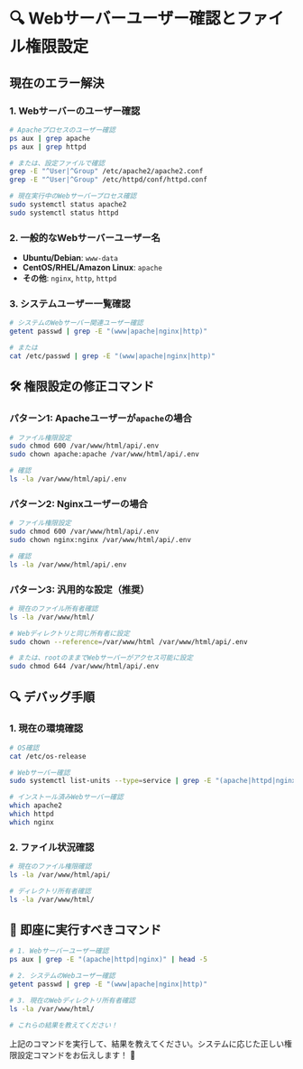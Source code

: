 # 🔍 Webサーバーユーザー確認とファイル権限設定

## 現在のエラー解決

### 1. **Webサーバーのユーザー確認**
```bash
# Apacheプロセスのユーザー確認
ps aux | grep apache
ps aux | grep httpd

# または、設定ファイルで確認
grep -E "^User|^Group" /etc/apache2/apache2.conf
grep -E "^User|^Group" /etc/httpd/conf/httpd.conf

# 現在実行中のWebサーバープロセス確認
sudo systemctl status apache2
sudo systemctl status httpd
```

### 2. **一般的なWebサーバーユーザー名**
- **Ubuntu/Debian**: `www-data`
- **CentOS/RHEL/Amazon Linux**: `apache`
- **その他**: `nginx`, `http`, `httpd`

### 3. **システムユーザー一覧確認**
```bash
# システムのWebサーバー関連ユーザー確認
getent passwd | grep -E "(www|apache|nginx|http)"

# または
cat /etc/passwd | grep -E "(www|apache|nginx|http)"
```

## 🛠️ 権限設定の修正コマンド

### パターン1: Apacheユーザーが`apache`の場合
```bash
# ファイル権限設定
sudo chmod 600 /var/www/html/api/.env
sudo chown apache:apache /var/www/html/api/.env

# 確認
ls -la /var/www/html/api/.env
```

### パターン2: Nginxユーザーの場合
```bash
# ファイル権限設定
sudo chmod 600 /var/www/html/api/.env
sudo chown nginx:nginx /var/www/html/api/.env

# 確認
ls -la /var/www/html/api/.env
```

### パターン3: 汎用的な設定（推奨）
```bash
# 現在のファイル所有者確認
ls -la /var/www/html/

# Webディレクトリと同じ所有者に設定
sudo chown --reference=/var/www/html /var/www/html/api/.env

# または、rootのままでWebサーバーがアクセス可能に設定
sudo chmod 644 /var/www/html/api/.env
```

## 🔍 デバッグ手順

### 1. **現在の環境確認**
```bash
# OS確認
cat /etc/os-release

# Webサーバー確認
sudo systemctl list-units --type=service | grep -E "(apache|httpd|nginx)"

# インストール済みWebサーバー確認
which apache2
which httpd
which nginx
```

### 2. **ファイル状況確認**
```bash
# 現在のファイル権限確認
ls -la /var/www/html/api/

# ディレクトリ所有者確認
ls -la /var/www/html/
```

## 🚀 即座に実行すべきコマンド

```bash
# 1. Webサーバーユーザー確認
ps aux | grep -E "(apache|httpd|nginx)" | head -5

# 2. システムのWebユーザー確認
getent passwd | grep -E "(www|apache|nginx|http)"

# 3. 現在のWebディレクトリ所有者確認
ls -la /var/www/html/

# これらの結果を教えてください！
```

上記のコマンドを実行して、結果を教えてください。システムに応じた正しい権限設定コマンドをお伝えします！ 🔧
